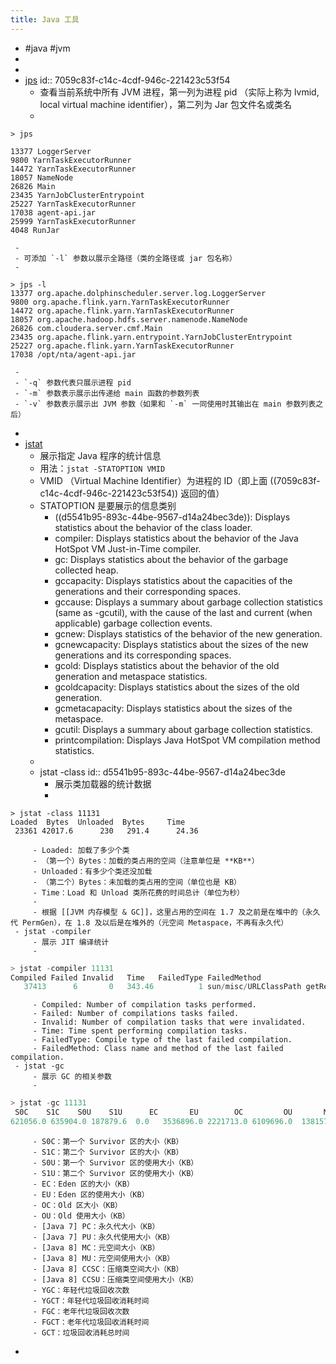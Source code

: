 ```yaml
---
title: Java 工具
---
```

- #java #jvm
-
-
- [jps](https://docs.oracle.com/javase/7/docs/technotes/tools/share/jps.html)
id:: 7059c83f-c14c-4cdf-946c-221423c53f54
	 - 查看当前系统中所有 JVM 进程，第一列为进程 pid （实际上称为 lvmid, local virtual machine identifier），第二列为 Jar 包文件名或类名
	 - 
```shell
> jps

13377 LoggerServer
9800 YarnTaskExecutorRunner
14472 YarnTaskExecutorRunner
18057 NameNode
26826 Main
23435 YarnJobClusterEntrypoint
25227 YarnTaskExecutorRunner
17038 agent-api.jar
25999 YarnTaskExecutorRunner
4048 RunJar

```
	 -
	 - 可添加 `-l` 参数以展示全路径（类的全路径或 jar 包名称）
	 - 
```shell
> jps -l
13377 org.apache.dolphinscheduler.server.log.LoggerServer
9800 org.apache.flink.yarn.YarnTaskExecutorRunner
14472 org.apache.flink.yarn.YarnTaskExecutorRunner
18057 org.apache.hadoop.hdfs.server.namenode.NameNode
26826 com.cloudera.server.cmf.Main
23435 org.apache.flink.yarn.entrypoint.YarnJobClusterEntrypoint
25227 org.apache.flink.yarn.YarnTaskExecutorRunner
17038 /opt/nta/agent-api.jar
```
	 -
	 - `-q` 参数代表只展示进程 pid
	 - `-m` 参数表示展示出传递给 main 函数的参数列表
	 - `-v` 参数表示展示出 JVM 参数（如果和 `-m` 一同使用时其输出在 main 参数列表之后）
-
- [jstat](https://docs.oracle.com/javase/8/docs/technotes/tools/unix/jstat.html)
	 - 展示指定 Java 程序的统计信息
	 - 用法：`jstat -STATOPTION VMID`
	 - VMID （Virtual Machine Identifier）为进程的 ID（即上面 ((7059c83f-c14c-4cdf-946c-221423c53f54)) 返回的值）
	 - STATOPTION 是要展示的信息类别
		 - ((d5541b95-893c-44be-9567-d14a24bec3de)): Displays statistics about the behavior of the class loader.
		 - compiler: Displays statistics about the behavior of the Java HotSpot VM Just-in-Time compiler.
		 - gc: Displays statistics about the behavior of the garbage collected heap.
		 - gccapacity: Displays statistics about the capacities of the generations and their corresponding spaces.
		 - gccause: Displays a summary about garbage collection statistics (same as -gcutil), with the cause of the last and current (when applicable) garbage collection events.
		 - gcnew: Displays statistics of the behavior of the new generation.
		 - gcnewcapacity: Displays statistics about the sizes of the new generations and its corresponding spaces.
		 - gcold: Displays statistics about the behavior of the old generation and metaspace statistics.
		 - gcoldcapacity: Displays statistics about the sizes of the old generation.
		 - gcmetacapacity: Displays statistics about the sizes of the metaspace.
		 - gcutil: Displays a summary about garbage collection statistics.
		 - printcompilation: Displays Java HotSpot VM compilation method statistics.
	 -
	 - jstat -class
id:: d5541b95-893c-44be-9567-d14a24bec3de
		 - 展示类加载器的统计数据
		 - 
```plain text
> jstat -class 11131
Loaded  Bytes  Unloaded  Bytes     Time
 23361 42017.6      230   291.4      24.36
```
		 - Loaded: 加载了多少个类
		 - （第一个）Bytes：加载的类占用的空间（注意单位是 **KB**）
		 - Unloaded：有多少个类还没加载
		 - （第二个）Bytes：未加载的类占用的空间（单位也是 KB）
		 - Time：Load 和 Unload 类所花费的时间总计（单位为秒）
		 -
		 - 根据 [[JVM 内存模型 & GC]]，这里占用的空间在 1.7 及之前是在堆中的（永久代 PermGen），在 1.8 及以后是在堆外的（元空间 Metaspace，不再有永久代）
	 - jstat -compiler
		 - 展示 JIT 编译统计
		 - 
```javascript
> jstat -compiler 11131
Compiled Failed Invalid   Time   FailedType FailedMethod
   37413      6       0   343.46          1 sun/misc/URLClassPath getResource
```
		 - Compiled: Number of compilation tasks performed.
		 - Failed: Number of compilations tasks failed.
		 - Invalid: Number of compilation tasks that were invalidated.
		 - Time: Time spent performing compilation tasks.
		 - FailedType: Compile type of the last failed compilation.
		 - FailedMethod: Class name and method of the last failed compilation.
	 - jstat -gc
		 - 展示 GC 的相关参数
		 - 
```javascript
> jstat -gc 11131
 S0C    S1C    S0U    S1U      EC       EU        OC         OU       MC     MU    CCSC   CCSU   YGC     YGCT    FGC    FGCT     GCT
621056.0 635904.0 187879.6  0.0   3536896.0 2221713.0 6109696.0  1381575.2  144768.0 133695.5 17280.0 15417.6    366  118.869  14     48.324  167.192
```
		 - S0C：第一个 Survivor 区的大小（KB）
		 - S1C：第二个 Survivor 区的大小（KB）
		 - S0U：第一个 Survivor 区的使用大小（KB）
		 - S1U：第二个 Survivor 区的使用大小（KB）
		 - EC：Eden 区的大小（KB）
		 - EU：Eden 区的使用大小（KB）
		 - OC：Old 区大小（KB）
		 - OU：Old 使用大小（KB）
		 - [Java 7] PC：永久代大小（KB）
		 - [Java 7] PU：永久代使用大小（KB）
		 - [Java 8] MC：元空间大小（KB）
		 - [Java 8] MU：元空间使用大小（KB）
		 - [Java 8] CCSC：压缩类空间大小（KB）
		 - [Java 8] CCSU：压缩类空间使用大小（KB）
		 - YGC：年轻代垃圾回收次数
		 - YGCT：年轻代垃圾回收消耗时间
		 - FGC：老年代垃圾回收次数
		 - FGCT：老年代垃圾回收消耗时间
		 - GCT：垃圾回收消耗总时间
-